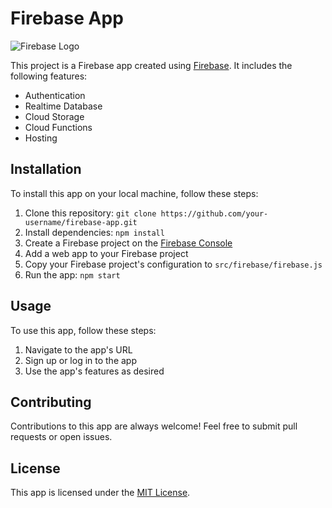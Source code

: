 # Firebase App

![Firebase Logo](https://firebase.google.com/downloads/brand-guidelines/SVG/logo-logomark.svg)

This project is a Firebase app created using [Firebase](https://firebase.google.com/). It includes the following features:

- Authentication
- Realtime Database
- Cloud Storage
- Cloud Functions
- Hosting

## Installation

To install this app on your local machine, follow these steps:

1. Clone this repository: `git clone https://github.com/your-username/firebase-app.git`
2. Install dependencies: `npm install`
3. Create a Firebase project on the [Firebase Console](https://console.firebase.google.com/)
4. Add a web app to your Firebase project
5. Copy your Firebase project's configuration to `src/firebase/firebase.js`
6. Run the app: `npm start`

## Usage

To use this app, follow these steps:

1. Navigate to the app's URL
2. Sign up or log in to the app
3. Use the app's features as desired

## Contributing

Contributions to this app are always welcome! Feel free to submit pull requests or open issues.

## License

This app is licensed under the [MIT License](https://opensource.org/licenses/MIT).